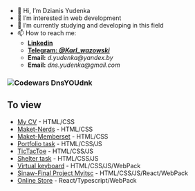 - 👋 Hi, I’m Dzianis Yudenka
- 👀 I’m interested in web development
- 🌱 I’m currently studying and developing in this field
- 📫 How to reach me: 
   *  [**Linkedin**](https://www.linkedin.com/in/denisyudenkojs/)
   *  [**Telegram: _@Karl_wazowski_**](https://t.me/Karl_wazowski) 
   * **Email:** _d.yudenka@yandex.by_ 
   * **Email:** _dns.yudenka@gmail.com_ 
### ![Codewars DnsYOUdnk](https://www.codewars.com/users/rsschool_DnsYOUdnk/badges/small)
   
## To view

 * [My CV](https://dnsyoudnk.github.io/My_CV/) - HTML/CSS
 * [Maket-Nerds](https://dnsyoudnk.github.io/web-Nerds-example/) - HTML/CSS
 * [Maket-Memberset](https://dnsyoudnk.github.io/Maket-Memberset/) - HTML/CSS
 * [Portfolio task](https://dnsyoudnk.github.io/Building-completed-applications/portfolio/) - HTML/CSS/JS
 * [TicTacToe](https://dnsyoudnk.github.io/Building-completed-applications/TicTacToe/) - HTML/CSS/JS
 * [Shelter task](https://dnsyoudnk.github.io/shelter-task/shelter/pages/main/) - HTML/CSS/JS
 * [Virtual keyboard](https://dnsyoudnk.github.io/Virtual-keyboard-0/virtual_keyboard/) - HTML/CSS/JS/WebPack
 * [Sinaw-Final Project Myitsc](https://sinaw-project.netlify.app/) - HTML/CSS/JS/React/WebPack
 * [Online Store](https://dnsyoudnk-online-store.netlify.app/) - React/Typescript/WebPack
